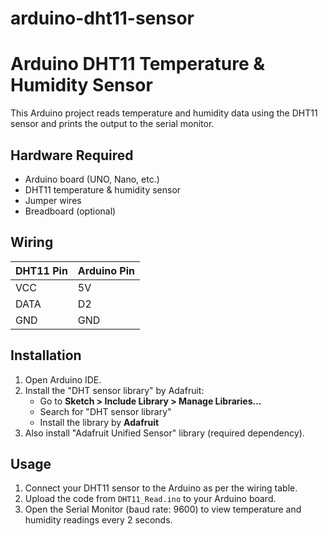 # arduino-dht11-sensor
# Arduino DHT11 Temperature & Humidity Sensor

This Arduino project reads temperature and humidity data using the DHT11 sensor and prints the output to the serial monitor.

## Hardware Required

- Arduino board (UNO, Nano, etc.)
- DHT11 temperature & humidity sensor
- Jumper wires
- Breadboard (optional)

## Wiring

| DHT11 Pin | Arduino Pin |
|-----------|-------------|
| VCC       | 5V          |
| DATA      | D2          |
| GND       | GND         |

## Installation

1. Open Arduino IDE.
2. Install the "DHT sensor library" by Adafruit:
   - Go to **Sketch > Include Library > Manage Libraries...**
   - Search for "DHT sensor library"
   - Install the library by **Adafruit**
3. Also install "Adafruit Unified Sensor" library (required dependency).

## Usage

1. Connect your DHT11 sensor to the Arduino as per the wiring table.
2. Upload the code from `DHT11_Read.ino` to your Arduino board.
3. Open the Serial Monitor (baud rate: 9600) to view temperature and humidity readings every 2 seconds.

